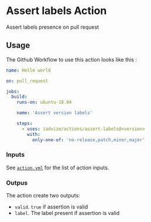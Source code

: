 Assert labels Action
======================================

Assert labels presence on pull request

## Usage

The Github Workflow to use this action looks like this : 

```yaml
name: Hello world

on: pull_request 

jobs:
  build:
    runs-on: ubuntu-18.04

    name: 'Assert version labels'

    steps:
      - uses: iadvize/actions/assert-labels@<version>
        with:
          only-one-of: 'no-release,patch,minor,major'
```

### Inputs

See [`action.yml`](./action.yml) for the list of action inputs.


### Outpus

The action create two outputs: 

- `valid`. `true` if assertion is valid
- `label`. The label present if assertion is valid
